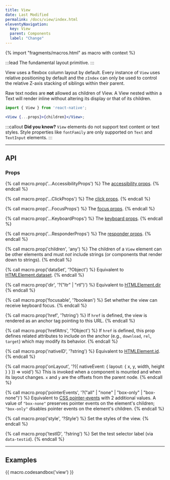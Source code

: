 ```yaml
---
title: View
date: Last Modified
permalink: /docs/view/index.html
eleventyNavigation:
  key: View
  parent: Components
  label: "Change"
---
```


{% import "fragments/macros.html" as macro with context %}

:::lead
The fundamental layout primitive.
:::

View uses a flexbox column layout by default. Every instance of `View` uses relative positioning by default and the `zIndex` can only be used to control the relative Z-axis stacking of siblings within their parent.

Raw text nodes are **not** allowed as children of View. A View nested within a Text will render inline without altering its display or that of its children.

```jsx
import { View } from 'react-native';

<View {...props}>{children}</View>;
```

:::callout
**Did you know?** `View` elements do not support text content or text styles. Style properties like `fontFamily` are only supported on `Text` and `TextInput` elements.
:::

---

## API

### Props

{% call macro.prop('...AccessibilityProps') %}
The [accessibility props](/docs/accessibility).
{% endcall %}

{% call macro.prop('...ClickProps') %}
The [click props](/docs/interactions).
{% endcall %}

{% call macro.prop('...FocusProps') %}
The [focus props](/docs/interactions).
{% endcall %}

{% call macro.prop('...KeyboardProps') %}
The [keyboard props](/docs/interactions).
{% endcall %}

{% call macro.prop('...ResponderProps') %}
The [responder props](/docs/interactions).
{% endcall %}

{% call macro.prop('children', 'any') %}
The children of a `View` element can be other elements and must *not* include strings (or components that render down to strings).
{% endcall %}

{% call macro.prop('dataSet', '?Object') %}
Equivalent to [HTMLElement.dataset](https://developer.mozilla.org/en-US/docs/Web/API/HTMLOrForeignElement/dataset).
{% endcall %}

{% call macro.prop('dir', '?("ltr" | "rtl")') %}
Equivalent to [HTMLElement.dir](https://developer.mozilla.org/en-US/docs/Web/HTML/Global_attributes/dir)
{% endcall %}

{% call macro.prop('focusable', '?boolean') %}
Set whether the view can receive keyboard focus.
{% endcall %}

{% call macro.prop('href', '?string') %}
If `href` is defined, the view is rendered as an anchor tag pointing to this URL.
{% endcall %}

{% call macro.prop('hrefAttrs', '?Object') %}
If `href` is defined, this prop defines related attributes to include on the anchor (e.g., `download`, `rel`, `target`) which may modify its behavior.
{% endcall %}

{% call macro.prop('nativeID', '?string') %}
Equivalent to [HTMLElement.id](https://developer.mozilla.org/en-US/docs/Web/HTML/Global_attributes/id).
{% endcall %}

{% call macro.prop('onLayout', '?({ nativeEvent: { layout: { x, y, width, height } } }) => void') %}
This is invoked when a component is mounted and when its layout changes. `x` and `y` are the offsets from the parent node.
{% endcall %}

{% call macro.prop('pointerEvents', '?("all" | "none" | "box-only" | "box-none")') %}
Equivalent to [CSS pointer-events](https://developer.mozilla.org/en-US/docs/Web/CSS/pointer-events) with 2 additional values. A value of `"box-none"` preserves pointer events on the element's children; `"box-only"` disables pointer events on the element's children.
{% endcall %}

{% call macro.prop('style', '?Style') %}
Set the styles of the view.
{% endcall %}

{% call macro.prop('testID', '?string') %}
Set the test selector label (via `data-testid`).
{% endcall %}

---

## Examples

{{ macro.codesandbox('view') }}

